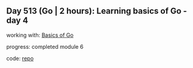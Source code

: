 ## Day 513 (Go | 2 hours): Learning basics of Go - day 4

working with: [Basics of Go](https://frontendmasters.com/courses/go-basics/)

progress: completed module 6

code: [repo](https://github.com/alexvyber/fem-basics-of-go.git)